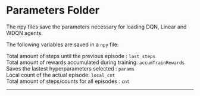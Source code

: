 # Parameters Folder #

The npy files save the parameters necessary for loading DQN, Linear and WDQN agents.

The following variables are saved in a `npy` file:

Total amount of steps until the previous episode : `last_steps` <br />
Total amount of rewards accumulated during training: `accumTrainRewards` <br />
Saves the lastest hyperparameters selected : `params` <br />
Local count of the actual episode: `local_cnt` <br />
Total amount of steps/counts for all episodes : `cnt` <br />
****
